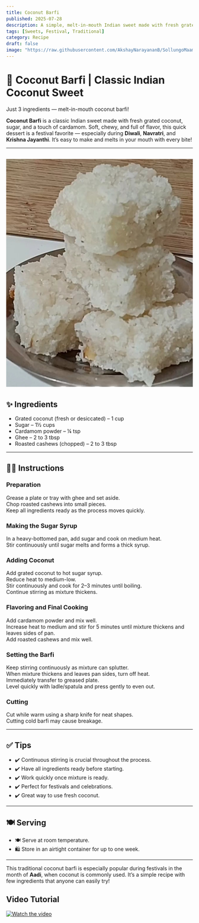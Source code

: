 ```yaml
---
title: Coconut Barfi  
published: 2025-07-28  
description: A simple, melt-in-mouth Indian sweet made with fresh grated coconut, sugar, and cardamom — perfect for festivals and celebrations.  
tags: [Sweets, Festival, Traditional]  
category: Recipe  
draft: false  
image: "https://raw.githubusercontent.com/AkshayNarayananB/SollungoMaami/master/images/coconut burfi.jpg" 
---
```


# 🥥 Coconut Barfi | Classic Indian Coconut Sweet

Just 3 ingredients — melt-in-mouth coconut barfi!

**Coconut Barfi** is a classic Indian sweet made with fresh grated coconut, sugar, and a touch of cardamom. Soft, chewy, and full of flavor, this quick dessert is a festival favorite — especially during **Diwali**, **Navratri**, and **Krishna Jayanthi**. It’s easy to make and melts in your mouth with every bite!

---
![coconut burfi](https://raw.githubusercontent.com/AkshayNarayananB/SollungoMaami/master/images/coconut%20burfi.jpg)
---

## ✨ Ingredients

-  Grated coconut (fresh or desiccated) – 1 cup  
-  Sugar – 1½ cups  
-  Cardamom powder – ¼ tsp  
-  Ghee – 2 to 3 tbsp  
-  Roasted cashews (chopped) – 2 to 3 tbsp  

---

## 👩‍🍳 Instructions

### Preparation  
 Grease a plate or tray with ghee and set aside.  
 Chop roasted cashews into small pieces.  
 Keep all ingredients ready as the process moves quickly.  

### Making the Sugar Syrup  
 In a heavy-bottomed pan, add sugar and cook on medium heat.  
 Stir continuously until sugar melts and forms a thick syrup.   

### Adding Coconut  
 Add grated coconut to hot sugar syrup.  
 Reduce heat to medium-low.  
 Stir continuously and cook for 2–3 minutes until boiling.  
 Continue stirring as mixture thickens.  

### Flavoring and Final Cooking  
 Add cardamom powder and mix well.  
 Increase heat to medium and stir for 5 minutes until mixture thickens and leaves sides of pan.  
 Add roasted cashews and mix well.  

### Setting the Barfi  
 Keep stirring continuously as mixture can splutter.  
 When mixture thickens and leaves pan sides, turn off heat.  
 Immediately transfer to greased plate.  
 Level quickly with ladle/spatula and press gently to even out.  

### Cutting  
 Cut while warm using a sharp knife for neat shapes.  
 Cutting cold barfi may cause breakage.  

---

## ✅ Tips  

- ✔️ Continuous stirring is crucial throughout the process.  
- ✔️ Have all ingredients ready before starting.  
- ✔️ Work quickly once mixture is ready.  
- ✔️ Perfect for festivals and celebrations.  
- ✔️ Great way to use fresh coconut.  

---

## 🍽️ Serving  

- 🍽️ Serve at room temperature.  
- 🛍️ Store in an airtight container for up to one week.  

---

This traditional coconut barfi is especially popular during festivals in the month of **Aadi**, when coconut is commonly used. It’s a simple recipe with few ingredients that anyone can easily try!

## Video Tutorial

[![Watch the video](https://img.youtube.com/vi/SPYRfqGCHc4/0.jpg)](https://youtu.be/SPYRfqGCHc4?si=VMWmbPfXW2eFyhoo)

